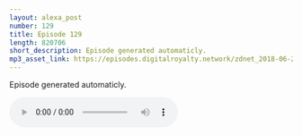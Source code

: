 ```yaml
---
layout: alexa_post
number: 129
title: Episode 129
length: 820706
short_description: Episode generated automaticly.
mp3_asset_link: https://episodes.digitalroyalty.network/zdnet_2018-06-20_01-00-04.mp3
---
```


Episode generated automaticly.

<audio controls>
    <source src="{{ page.mp3_asset_link }}" type="audio/mpeg">
</audio>